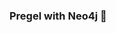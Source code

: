 ### Pregel with Neo4j 🚀






























































 























